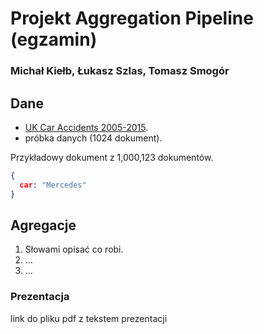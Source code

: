 # Projekt Aggregation Pipeline (egzamin)

### Michał Kiełb, Łukasz Szlas, Tomasz Smogór

## Dane

* [UK Car Accidents 2005-2015](https://www.kaggle.com/silicon99/dft-accident-data).
* próbka danych (1024 dokument).


Przykładowy dokument z 1,000,123 dokumentów.

```json
{
  car: "Mercedes"
}
```

## Agregacje

1. Słowami opisać co robi.
2. ...
3. ...


### Prezentacja

link do pliku pdf z tekstem prezentacji
